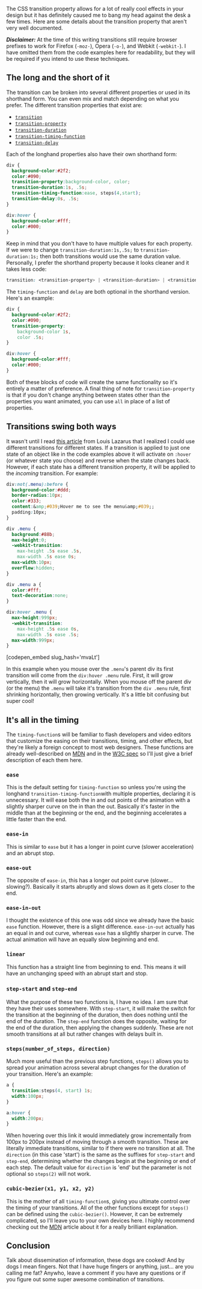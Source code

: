 The CSS transition property allows for a lot of really cool effects in your design but it has definitely caused me to bang my head against the desk a few times. Here are some details about the transition property that aren't very well documented.<!--more-->

***Disclaimer:*** At the time of this writing transitions still require browser prefixes to work for Firefox (`-moz-`), Opera (`-o-`), and Webkit (`-webkit-`). I have omitted them from the code examples here for readability, but they will be required if you intend to use these techniques.

## The long and the short of it

The transition can be broken into several different properties or used in its shorthand form. You can even mix and match depending on what you prefer. The different transition properties that exist are:

* [`transition`](https://developer.mozilla.org/en-US/docs/CSS/transition)
* [`transition-property`](https://developer.mozilla.org/en-US/docs/CSS/transition-property)
* [`transition-duration`](https://developer.mozilla.org/en-US/docs/CSS/transition-duration)
* [`transition-timing-function`](https://developer.mozilla.org/en-US/docs/CSS/transition-timing-function)
* [`transition-delay`](https://developer.mozilla.org/en-US/docs/CSS/transition-delay)

Each of the longhand properties also have their own shorthand form:

```css
div {
  background-color:#2f2;
  color:#090;
  transition-property:background-color, color;
  transition-duration:1s, .5s;
  transition-timing-function:ease, steps(4,start);
  transition-delay:0s, .5s;
}

div:hover {
  background-color:#fff;
  color:#000;
}
```

Keep in mind that you don't have to have multiple values for each property. If we were to change `transition-duration:1s,.5s;` to `transition-duration:1s;` then both transitions would use the same duration value. Personally, I prefer the shorthand property because it looks cleaner and it takes less code:

```css
transition: <transition-property> | <transition-duration> | <transition-timing-function> | <transition-delay>;
```

The `timing-function` and `delay` are both optional in the shorthand version. Here's an example:

```css
div {
  background-color:#2f2;
  color:#090;
  transition-property:
    background-color 1s,
    color .5s;
}

div:hover {
  background-color:#fff;
  color:#000;
}
```

Both of these blocks of code will create the same functionality so it's entirely a matter of preference. A final thing of note for `transition-property` is that if you don't change anything between states other than the properties you want animated, you can use `all` in place of a list of properties.

## Transitions swing both ways

It wasn't until I read [this article](http://www.impressivewebs.com/mimic-onmouseout-css3-transitions/) from Louis Lazarus that I realized I could use different transitions for different states. If a transition is applied to just one state of an object like in the code examples above it will activate on `:hover` (or whatever state you choose) and reverse when the state changes back. However, if each state has a different transition property, it will be applied to the *incoming* transition. For example:

```css
div:not(.menu):before {
  background-color:#ddd;
  border-radius:10px;
  color:#333;
  content:&amp;#039;Hover me to see the menu&amp;#039;;
  padding:10px;
}

div .menu {
  background:#88b;
  max-height:0;
  -webkit-transition:
    max-height .5s ease .5s,
    max-width .5s ease 0s;
  max-width:10px;
  overflow:hidden;
}

div .menu a {
  color:#fff;
  text-decoration:none;
}

div:hover .menu {
  max-height:999px;
  -webkit-transition:
    max-height .5s ease 0s,
    max-width .5s ease .5s;
  max-width:999px;
}
```

[codepen_embed slug_hash='mvaLt']

In this example when you mouse over the `.menu`'s parent div its first transition will come from the `div:hover .menu` rule. First, it will grow vertically, then it will grow horizontally. When you mouse off the parent div (or the menu) the `.menu` will take it's transition from the `div .menu` rule, first shrinking horizontally, then growing vertically. It's a little bit confusing but super cool!

## It's all in the timing

The `timing-function`s will be familiar to flash developers and video editors that customize the easing on their transitions, timing, and other effects, but they're likely a foreign concept to most web designers. These functions are already well-described on [MDN](https://developer.mozilla.org/en-US/docs/CSS/timing-function) and in the [W3C spec](http://dev.w3.org/csswg/css-transitions/#transition-timing-function) so I'll just give a brief description of each them here.

### `ease`

This is the default setting for `timing-function` so unless you're using the longhand `transition-timing-function`with multiple properties, declaring it is unnecessary. It will ease both the in and out points of the animation with a slightly sharper curve on the in than the out. Basically it's faster in the middle than at the beginning or the end, and the beginning accelerates a little faster than the end.

### `ease-in`

This is similar to `ease` but it has a longer in point curve (slower acceleration) and an abrupt stop.

### `ease-out`

The opposite of `ease-in`, this has a longer out point curve (slower... slowing?). Basically it starts abruptly and slows down as it gets closer to the end.

### `ease-in-out`

I thought the existence of this one was odd since we already have the basic `ease` function. However, there is a slight difference. `ease-in-out` actually has an equal in and out curve, whereas `ease` has a slightly sharper in curve. The actual animation will have an equally slow beginning and end.

### `linear`

This function has a straight line from beginning to end. This means it will have an unchanging speed with an abrupt start and stop.

### `step-start` and `step-end`

What the purpose of these two functions is, I have no idea. I am sure that they have their uses somewhere. With `step-start`, it will make the switch for the transition at the beginning of the duration, then does nothing until the end of the duration. The `step-end` function does the opposite, waiting for the end of the duration, then applying the changes suddenly. These are not smooth transitions at all but rather changes with delays built in.

### `steps(number_of_steps, direction)`

Much more useful than the previous step functions, `steps()` allows you to spread your animation across several abrupt changes for the duration of your transition. Here's an example:

```css
a {
  transition:steps(4, start) 1s;
  width:100px;
}

a:hover {
  width:200px;
}
```

When hovering over this link it would immediately grow incrementally from 100px to 200px instead of moving through a smooth transition. These are literally immediate transitions, similar to if there were no transition at all. The `direction` (in this case 'start') is the same as the suffixes for `step-start` and `step-end`, determining whether the changes begin at the beginning or end of each step. The default value for `direction` is 'end' but the parameter is not optional so `steps(2)` will not work.

### `cubic-bezier(x1, y1, x2, y2)`

This is the mother of all `timing-function`s, giving you ultimate control over the timing of your transitions. All of the other functions except for `steps()` can be defined using the `cubic-bezier()`. However, it can be extremely complicated, so I'll leave you to your own devices here. I highly recommend checking out the [MDN](https://developer.mozilla.org/en-US/docs/CSS/timing-function#The_cubic-bezier()_class_of_timing-functions) article about it for a really brilliant explanation.

## Conclusion

Talk about dissemination of information, these dogs are cooked! And by dogs I mean fingers. Not that I have huge fingers or anything, just... are you calling me fat? Anywho, leave a comment if you have any questions or if you figure out some super awesome combination of transitions.
